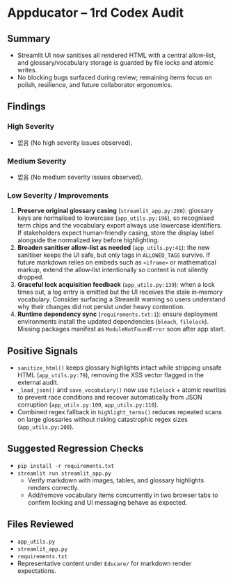# Appducator – 1rd Codex Audit

## Summary
- Streamlit UI now sanitises all rendered HTML with a central allow‑list, and glossary/vocabulary storage is guarded by file locks and atomic writes.
- No blocking bugs surfaced during review; remaining items focus on polish, resilience, and future collaborator ergonomics.

## Findings

### High Severity
- 없음 (No high severity issues observed).

### Medium Severity
- 없음 (No medium severity issues observed).

### Low Severity / Improvements
1. **Preserve original glossary casing** (`streamlit_app.py:286`): glossary keys are normalised to lowercase (`app_utils.py:196`), so recognised term chips and the vocabulary export always use lowercase identifiers. If stakeholders expect human‑friendly casing, store the display label alongside the normalized key before highlighting.
2. **Broaden sanitiser allow‑list as needed** (`app_utils.py:41`): the new sanitiser keeps the UI safe, but only tags in `ALLOWED_TAGS` survive. If future markdown relies on embeds such as `<iframe>` or mathematical markup, extend the allow‑list intentionally so content is not silently dropped.
3. **Graceful lock acquisition feedback** (`app_utils.py:139`): when a lock times out, a log entry is emitted but the UI receives the stale in‑memory vocabulary. Consider surfacing a Streamlit warning so users understand why their changes did not persist under heavy contention.
4. **Runtime dependency sync** (`requirements.txt:1`): ensure deployment environments install the updated dependencies (`bleach`, `filelock`). Missing packages manifest as `ModuleNotFoundError` soon after app start.

## Positive Signals
- `sanitize_html()` keeps glossary highlights intact while stripping unsafe HTML (`app_utils.py:79`), removing the XSS vector flagged in the external audit.
- `_load_json()` and `save_vocabulary()` now use `filelock` + atomic rewrites to prevent race conditions and recover automatically from JSON corruption (`app_utils.py:100`, `app_utils.py:118`).
- Combined regex fallback in `highlight_terms()` reduces repeated scans on large glossaries without risking catastrophic regex sizes (`app_utils.py:200`).

## Suggested Regression Checks
- `pip install -r requirements.txt`
- `streamlit run streamlit_app.py`
  - Verify markdown with images, tables, and glossary highlights renders correctly.
  - Add/remove vocabulary items concurrently in two browser tabs to confirm locking and UI messaging behave as expected.

## Files Reviewed
- `app_utils.py`
- `streamlit_app.py`
- `requirements.txt`
- Representative content under `Educare/` for markdown render expectations.
